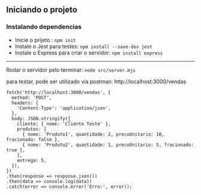 ## Iniciando o projeto

### Instalando dependencias
- Inicie o prijeto : ``npm init``
- Instale o Jest para testes: ``npm install --save-dev jest ``
- Instale o Express para criar o servidor: ``npm install express ``

---

Rodar o servidor pelo terminar: ``node src/server.mjs``

para testar, pode ser utilizado via postman:  http://localhost:3000/vendas

```
fetch('http://localhost:3000/vendas', {
  method: 'POST',
  headers: {
    'Content-Type': 'application/json',
  },
  body: JSON.stringify({
    cliente: { nome: 'Cliente Teste' },
    produtos: [
      { nome: 'Produto1', quantidade: 2, precoUnitario: 10, fracionado: false },
      { nome: 'Produto2', quantidade: 1, precoUnitario: 5, fracionado: true },
    ],
    entrega: 5,
  }),
})
.then(response => response.json())
.then(data => console.log(data))
.catch(error => console.error('Erro:', error));

```